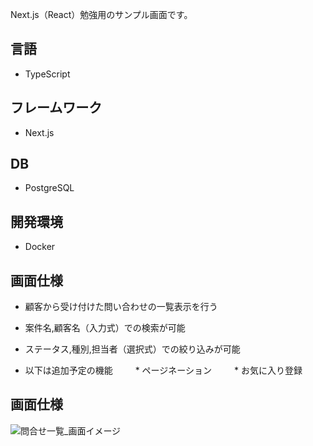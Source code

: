 Next.js（React）勉強用のサンプル画面です。

## 言語

* TypeScript

## フレームワーク

* Next.js

## DB

* PostgreSQL

## 開発環境

* Docker

## 画面仕様

* 顧客から受け付けた問い合わせの一覧表示を行う
* 案件名,顧客名（入力式）での検索が可能
* ステータス,種別,担当者（選択式）での絞り込みが可能

* 以下は追加予定の機能
　　 * ページネーション
　　 * お気に入り登録

## 画面仕様

![問合せ一覧_画面イメージ](https://github.com/rei-tanaka822/next-sample/assets/149063727/ee1f218a-fa18-4171-aeae-873443f0f286)
